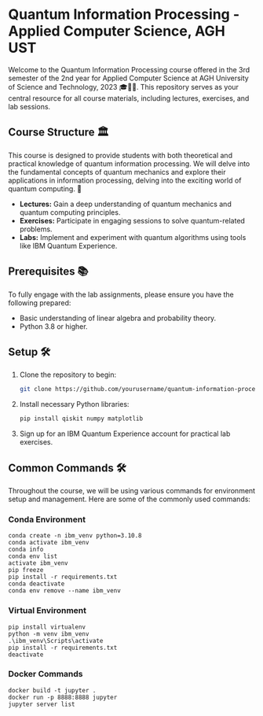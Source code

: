 # Quantum Information Processing - Applied Computer Science, AGH UST

Welcome to the Quantum Information Processing course offered in the 3rd semester of the 2nd year for Applied Computer Science at AGH University of Science and Technology, 2023 🎓👩‍🎓. This repository serves as your central resource for all course materials, including lectures, exercises, and lab sessions.

## Course Structure 🏛️

This course is designed to provide students with both theoretical and practical knowledge of quantum information processing. We will delve into the fundamental concepts of quantum mechanics and explore their applications in information processing, delving into the exciting world of quantum computing. 🌌

- **Lectures:** Gain a deep understanding of quantum mechanics and quantum computing principles.
- **Exercises:** Participate in engaging sessions to solve quantum-related problems.
- **Labs:** Implement and experiment with quantum algorithms using tools like IBM Quantum Experience.

## Prerequisites 📚

To fully engage with the lab assignments, please ensure you have the following prepared:
- Basic understanding of linear algebra and probability theory.
- Python 3.8 or higher.

## Setup 🛠️

1. Clone the repository to begin:
   ```bash
   git clone https://github.com/yourusername/quantum-information-processing-agh.git

2. Install necessary Python libraries:
   ```bash
   pip install qiskit numpy matplotlib

3. Sign up for an IBM Quantum Experience account for practical lab exercises.

## Common Commands 🛠️

Throughout the course, we will be using various commands for environment setup and management. Here are some of the commonly used commands:

### Conda Environment
```shell
conda create -n ibm_venv python=3.10.8
conda activate ibm_venv
conda info
conda env list 
activate ibm_venv
pip freeze
pip install -r requirements.txt
conda deactivate
conda env remove --name ibm_venv
```

### Virtual Environment
```shell
pip install virtualenv
python -m venv ibm_venv
.\ibm_venv\Scripts\activate
pip install -r requirements.txt
deactivate
```

### Docker Commands
```shell
docker build -t jupyter .
docker run -p 8888:8888 jupyter
jupyter server list
```